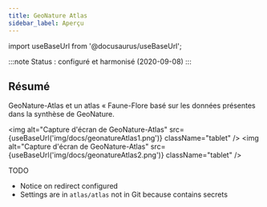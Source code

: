 ```yaml
---
title: GeoNature Atlas
sidebar_label: Aperçu
---
```

import useBaseUrl from '@docusaurus/useBaseUrl';

:::note
Status : configuré et harmonisé (2020-09-08)
:::

## Résumé

GeoNature-Atlas et un atlas « Faune-Flore basé sur les données présentes dans la synthèse de GeoNature.

<img alt="Capture d'écran de GeoNature-Atlas" src={useBaseUrl('img/docs/geonatureAtlas1.png')} className="tablet" />
<img alt="Capture d'écran de GeoNature-Atlas" src={useBaseUrl('img/docs/geonatureAtlas2.png')} className="tablet" />


TODO
* Notice on redirect configured
* Settings are in `atlas/atlas` not in Git because contains secrets
